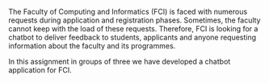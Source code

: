 The Faculty of Computing and Informatics (FCI) is faced with numerous requests during application
and registration phases. Sometimes, the faculty cannot keep with the load of these requests.
Therefore, FCI is looking for a chatbot to deliver feedback to students, applicants and anyone
requesting information about the faculty and its programmes. 

In this assignment in groups of three we have developed a chatbot application for FCI. 

